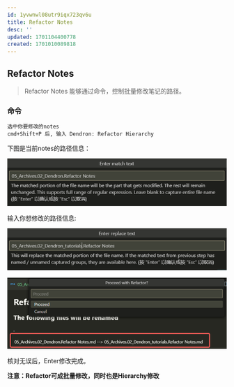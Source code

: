 ```yaml
---
id: 1yvwnwl08utr9iqx723qv6u
title: Refactor Notes
desc: ''
updated: 1701104400778
created: 1701010089818
---
```


## Refactor Notes

> Refactor Notes 能够通过命令，控制批量修改笔记的路径。


### 命令

```bash
选中你要修改的notes
cmd+Shift+P 后, 输入 Dendron: Refactor Hierarchy

```

下图是当前notes的路径信息：


![图 0](assets/images/d5ac0b52c405a1c15b6a2830aa00dddad195c2c3c479ddcf13e53f2242dfd05a.png)  

输入你想修改的路径信息:

![图 0](assets/images/e287d88e3edb4f1132ec5fcfdb20c7b1a7c931bf5c08afd20a8796f9a2d40cc6.png)  

![图 1](assets/images/125c8312e8b006469610a5469226496ec01c00425a6a81e3f074f940dfec55c0.png)  

核对无误后，Enter修改完成。

**注意：Refactor可成批量修改，同时也是Hierarchy修改**

